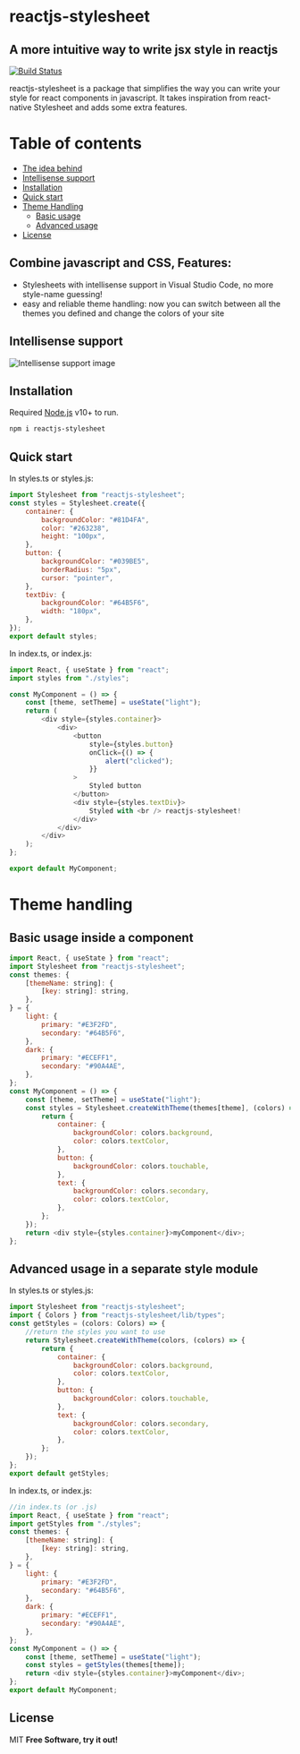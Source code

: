 # reactjs-stylesheet

## A more intuitive way to write jsx style in reactjs

[![Build Status](https://travis-ci.org/joemccann/dillinger.svg?branch=master)](https://travis-ci.org/joemccann/dillinger)

reactjs-stylesheet is a package that simplifies the way you can write your style for react components in javascript. It takes inspiration from react-native Stylesheet and adds some extra features.

# Table of contents

- [The idea behind](#combine-javascript-and-css-features)
- [Intellisense support](#intellisense-support)
- [Installation](#installation)
- [Quick start](#quick-start)
- [Theme Handling](#theme-handling)
  - [Basic usage](#basic-usage-inside-a-component)
  - [Advanced usage](#advanced-usage-in-a-separate-style-module)
- [License](#license)

## Combine javascript and CSS, Features:

- Stylesheets with intellisense support in Visual Studio Code, no more style-name guessing!
- easy and reliable theme handling: now you can switch between all the themes you defined and change the colors of your site

## Intellisense support

![Intellisense support image](intellisenseSupport.png)

## Installation

Required [Node.js](https://nodejs.org/) v10+ to run.

```sh
npm i reactjs-stylesheet
```

## Quick start

In styles.ts or styles.js:

```js
import Stylesheet from "reactjs-stylesheet";
const styles = Stylesheet.create({
	container: {
		backgroundColor: "#81D4FA",
		color: "#263238",
		height: "100px",
	},
	button: {
		backgroundColor: "#039BE5",
		borderRadius: "5px",
		cursor: "pointer",
	},
	textDiv: {
		backgroundColor: "#64B5F6",
		width: "180px",
	},
});
export default styles;
```

In index.ts, or index.js:

```js
import React, { useState } from "react";
import styles from "./styles";

const MyComponent = () => {
	const [theme, setTheme] = useState("light");
	return (
		<div style={styles.container}>
			<div>
				<button
					style={styles.button}
					onClick={() => {
						alert("clicked");
					}}
				>
					Styled button
				</button>
				<div style={styles.textDiv}>
					Styled with <br /> reactjs-stylesheet!
				</div>
			</div>
		</div>
	);
};

export default MyComponent;
```

# Theme handling

## Basic usage inside a component

```js
import React, { useState } from "react";
import Stylesheet from "reactjs-stylesheet";
const themes: {
	[themeName: string]: {
		[key: string]: string,
	},
} = {
	light: {
		primary: "#E3F2FD",
		secondary: "#64B5F6",
	},
	dark: {
		primary: "#ECEFF1",
		secondary: "#90A4AE",
	},
};
const MyComponent = () => {
	const [theme, setTheme] = useState("light");
	const styles = Stylesheet.createWithTheme(themes[theme], (colors) => {
		return {
			container: {
				backgroundColor: colors.background,
				color: colors.textColor,
			},
			button: {
				backgroundColor: colors.touchable,
			},
			text: {
				backgroundColor: colors.secondary,
				color: colors.textColor,
			},
		};
	});
	return <div style={styles.container}>myComponent</div>;
};
```

## Advanced usage in a separate style module

In styles.ts or styles.js:

```js
import Stylesheet from "reactjs-stylesheet";
import { Colors } from "reactjs-stylesheet/lib/types";
const getStyles = (colors: Colors) => {
	//return the styles you want to use
	return Stylesheet.createWithTheme(colors, (colors) => {
		return {
			container: {
				backgroundColor: colors.background,
				color: colors.textColor,
			},
			button: {
				backgroundColor: colors.touchable,
			},
			text: {
				backgroundColor: colors.secondary,
				color: colors.textColor,
			},
		};
	});
};
export default getStyles;
```

In index.ts, or index.js:

```js
//in index.ts (or .js)
import React, { useState } from "react";
import getStyles from "./styles";
const themes: {
	[themeName: string]: {
		[key: string]: string,
	},
} = {
	light: {
		primary: "#E3F2FD",
		secondary: "#64B5F6",
	},
	dark: {
		primary: "#ECEFF1",
		secondary: "#90A4AE",
	},
};
const MyComponent = () => {
	const [theme, setTheme] = useState("light");
	const styles = getStyles(themes[theme]);
	return <div style={styles.container}>myComponent</div>;
};
export default MyComponent;
```

## License

MIT
**Free Software, try it out!**

